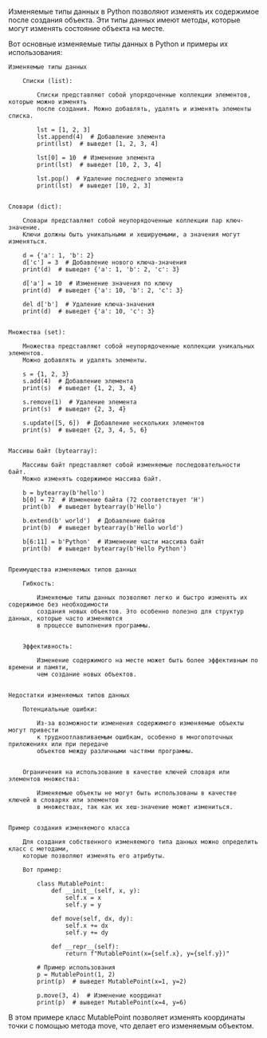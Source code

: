 
Изменяемые типы данных в Python позволяют изменять их содержимое после создания объекта.
Эти типы данных имеют методы, которые могут изменять состояние объекта на месте.


Вот основные изменяемые типы данных в Python и примеры их использования:

    Изменяемые типы данных

        Списки (list):

            Списки представляют собой упорядоченные коллекции элементов, которые можно изменять
            после создания. Можно добавлять, удалять и изменять элементы списка.

            lst = [1, 2, 3]
            lst.append(4)  # Добавление элемента
            print(lst)  # выведет [1, 2, 3, 4]

            lst[0] = 10  # Изменение элемента
            print(lst)  # выведет [10, 2, 3, 4]

            lst.pop()  # Удаление последнего элемента
            print(lst)  # выведет [10, 2, 3]


    Словари (dict):

        Словари представляют собой неупорядоченные коллекции пар ключ-значение.
        Ключи должны быть уникальными и хешируемыми, а значения могут изменяться.

        d = {'a': 1, 'b': 2}
        d['c'] = 3  # Добавление нового ключа-значения
        print(d)  # выведет {'a': 1, 'b': 2, 'c': 3}

        d['a'] = 10  # Изменение значения по ключу
        print(d)  # выведет {'a': 10, 'b': 2, 'c': 3}

        del d['b']  # Удаление ключа-значения
        print(d)  # выведет {'a': 10, 'c': 3}


    Множества (set):

        Множества представляют собой неупорядоченные коллекции уникальных элементов.
        Можно добавлять и удалять элементы.

        s = {1, 2, 3}
        s.add(4)  # Добавление элемента
        print(s)  # выведет {1, 2, 3, 4}

        s.remove(1)  # Удаление элемента
        print(s)  # выведет {2, 3, 4}

        s.update([5, 6])  # Добавление нескольких элементов
        print(s)  # выведет {2, 3, 4, 5, 6}


    Массивы байт (bytearray):

        Массивы байт представляют собой изменяемые последовательности байт.
        Можно изменять содержимое массива байт.

        b = bytearray(b'hello')
        b[0] = 72  # Изменение байта (72 соответствует 'H')
        print(b)  # выведет bytearray(b'Hello')

        b.extend(b' world')  # Добавление байтов
        print(b)  # выведет bytearray(b'Hello world')

        b[6:11] = b'Python'  # Изменение части массива байт
        print(b)  # выведет bytearray(b'Hello Python')


    Преимущества изменяемых типов данных

        Гибкость:

            Изменяемые типы данных позволяют легко и быстро изменять их содержимое без необходимости
            создания новых объектов. Это особенно полезно для структур данных, которые часто изменяются
            в процессе выполнения программы.


        Эффективность:

            Изменение содержимого на месте может быть более эффективным по времени и памяти,
            чем создание новых объектов.


    Недостатки изменяемых типов данных

        Потенциальные ошибки:

            Из-за возможности изменения содержимого изменяемые объекты могут привести
            к трудноотлавливаемым ошибкам, особенно в многопоточных приложениях или при передаче
            объектов между различными частями программы.


        Ограничения на использование в качестве ключей словаря или элементов множества:

            Изменяемые объекты не могут быть использованы в качестве ключей в словарях или элементов
            в множествах, так как их хеш-значение может измениться.


    Пример создания изменяемого класса

        Для создания собственного изменяемого типа данных можно определить класс с методами,
        которые позволяют изменять его атрибуты.

        Вот пример:

            class MutablePoint:
                def __init__(self, x, y):
                    self.x = x
                    self.y = y

                def move(self, dx, dy):
                    self.x += dx
                    self.y += dy

                def __repr__(self):
                    return f"MutablePoint(x={self.x}, y={self.y})"

            # Пример использования
            p = MutablePoint(1, 2)
            print(p)  # выведет MutablePoint(x=1, y=2)

            p.move(3, 4)  # Изменение координат
            print(p)  # выведет MutablePoint(x=4, y=6)



В этом примере класс MutablePoint позволяет изменять координаты точки с помощью метода move,
что делает его изменяемым объектом.

